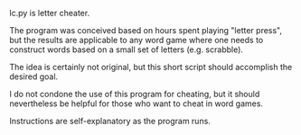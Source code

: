 lc.py is letter cheater. 

The program was conceived based on hours spent playing "letter press", but the results are applicable to any word game where one needs to construct words based on a small set of letters (e.g. scrabble). 

The idea is certainly not original, but this short script should accomplish the desired goal. 

I do not condone the use of this program for cheating, but it should nevertheless be helpful for those who want to cheat in word games. 

Instructions are self-explanatory as the program runs. 
